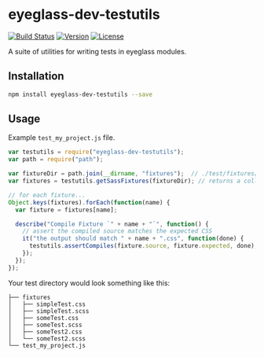 # eyeglass-dev-testutils

[![Build Status](https://travis-ci.org/sass-eyeglass/eyeglass-dev-testutils.svg)](https://travis-ci.org/sass-eyeglass/eyeglass-dev-testutils)
[![Version](https://img.shields.io/npm/v/eyeglass-dev-testutils.svg)](https://www.npmjs.com/package/eyeglass-dev-testutils)
[![License](https://img.shields.io/npm/l/eyeglass-dev-testutils.svg)](./LICENSE)

A suite of utilities for writing tests in eyeglass modules.

## Installation

```sh
npm install eyeglass-dev-testutils --save
```

## Usage

Example `test_my_project.js` file.

```js
var testutils = require("eyeglass-dev-testutils");
var path = require("path");

var fixtureDir = path.join(__dirname, "fixtures");  // ./test/fixtures/
var fixtures = testutils.getSassFixtures(fixtureDir); // returns a collection of test fixtures

// for each fixture...
Object.keys(fixtures).forEach(function(name) {
  var fixture = fixtures[name];

  describe("Compile Fixture `" + name + "`", function() {
    // assert the compiled source matches the expected CSS
    it("the output should match " + name + ".css", function(done) {
      testutils.assertCompiles(fixture.source, fixture.expected, done);
    });
  });
});
```

Your test directory would look something like this:

```
├── fixtures
│   ├── simpleTest.css
│   ├── simpleTest.scss
│   ├── someTest.css
│   ├── someTest.scss
│   ├── someTest2.css
│   └── someTest2.scss
└── test_my_project.js
```